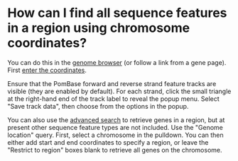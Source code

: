 # How can I find all sequence features in a region using chromosome coordinates?
<!-- pombase_categories: Genome browser,Finding data -->

You can do this in the [genome browser](https://www.pombase.org/jbrowse/) 
(or follow a link from a gene page). First [enter the coordinates](/faq/how-can-i-display-sequence-region-using-sequence-coordinates-genome-browser).

Ensure that the PomBase forward and reverse strand feature tracks are
visible (they are enabled by default). For each strand, click the
small triangle at the right-hand end of the track label to reveal the
popup menu. Select "Save track data", then choose from the options in
the popup.

You can also use the [advanced search](https://www.pombase.org/query)
to retrieve genes in a region, but at present other sequence feature
types are not included. Use the "Genome location" query. First, select
a chromosome in the pulldown. You can then either add start and end
coordinates to specify a region, or leave the "Restrict to region"
boxes blank to retrieve all genes on the chromosome.
